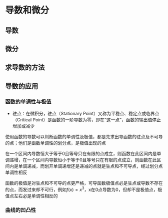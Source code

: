 # 导数和微分

## 导数

## 微分

## 求导数的方法

## 导数的应用

### 函数的单调性与极值

+ 驻点：在微积分，驻点（Stationary Point）又称为平稳点、稳定点或临界点（Critical Point）是函数的一阶导数为零，即在“这一点”，函数的输出值停止增加或减少

使用函数的导数可以判断函数的单调性及极值，都是先求出导函数的驻点及不可导的点；他们是函数单调性的划分点，是极值出现的点

在一个区间内导数恒大于等于0且等号只在有限的点成立，则函数在此区间内是单调递增，在一个区间内导数恒小于等于0且等号只在有限的点成立，则函数在此区间内是单调递减，而划开单调递增还是递减的点就是驻点和不可导点，经过划分点单调性相反

函数的极值是对驻点和不可导的点更严格，可导函数极值点必是驻点或导数不存在的点，而发过来却不可行，例如$f(x)=x^3$，x在0点导数为0，但却不是极值点，极值点左右必是单调性相反的

### 曲线的凹凸性

